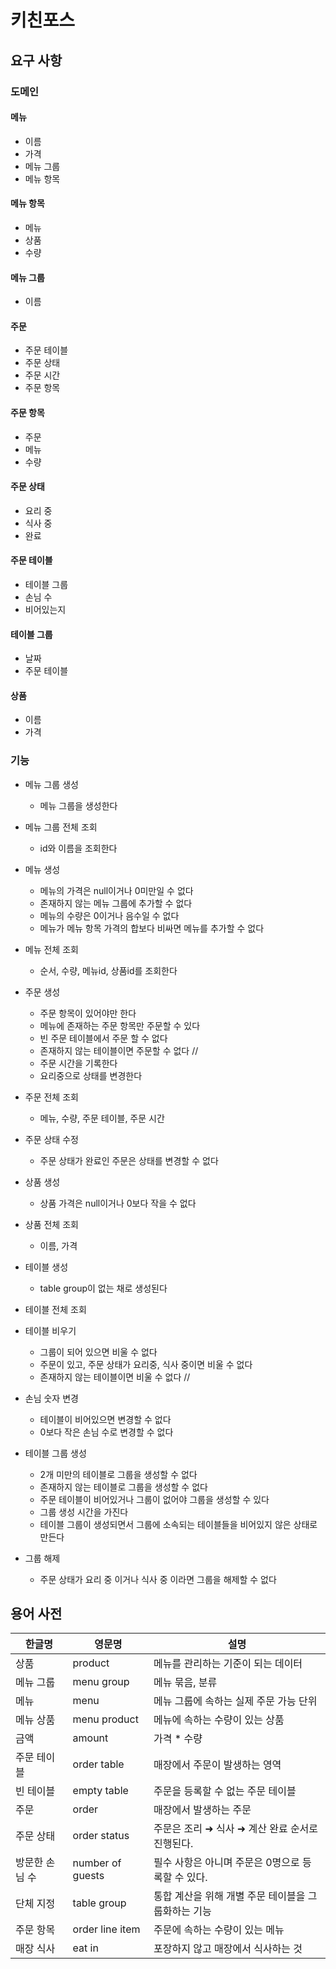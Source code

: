 # 키친포스

## 요구 사항

### 도메인

#### 메뉴

- 이름
- 가격
- 메뉴 그룹
- 메뉴 항목

#### 메뉴 항목

- 메뉴
- 상품
- 수량

#### 메뉴 그룹

- 이름

#### 주문

- 주문 테이블
- 주문 상태
- 주문 시간
- 주문 항목

#### 주문 항목

- 주문
- 메뉴
- 수량

#### 주문 상태

- 요리 중
- 식사 중
- 완료

#### 주문 테이블

- 테이블 그룹
- 손님 수
- 비어있는지

#### 테이블 그룹

- 날짜
- 주문 테이블

#### 상품

- 이름
- 가격

### 기능

- 메뉴 그룹 생성
    - 메뉴 그룹을 생성한다
- 메뉴 그룹 전체 조회
    - id와 이름을 조회한다

- 메뉴 생성
    - 메뉴의 가격은 null이거나 0미만일 수 없다
    - 존재하지 않는 메뉴 그룹에 추가할 수 없다
    - 메뉴의 수량은 0이거나 음수일 수 없다
    - 메뉴가 메뉴 항목 가격의 합보다 비싸면 메뉴를 추가할 수 없다
- 메뉴 전체 조회
    - 순서, 수량, 메뉴id, 상품id를 조회한다


- 주문 생성
    - 주문 항목이 있어야만 한다
    - 메뉴에 존재하는 주문 항목만 주문할 수 있다
    - 빈 주문 테이블에서 주문 할 수 없다
    - 존재하지 않는 테이블이면 주문할 수 없다 //
    - 주문 시간을 기록한다
    - 요리중으로 상태를 변경한다
- 주문 전체 조회
    - 메뉴, 수량, 주문 테이블, 주문 시간
- 주문 상태 수정
    - 주문 상태가 완료인 주문은 상태를 변경할 수 없다

- 상품 생성
    - 상품 가격은 null이거나 0보다 작을 수 없다
- 상품 전체 조회
    - 이름, 가격

- 테이블 생성
    - table group이 없는 채로 생성된다
- 테이블 전체 조회
- 테이블 비우기
    - 그룹이 되어 있으면 비울 수 없다
    - 주문이 있고, 주문 상태가 요리중, 식사 중이면 비울 수 없다
    - 존재하지 않는 테이블이면 비울 수 없다 //
- 손님 숫자 변경
    - 테이블이 비어있으면 변경할 수 없다
    - 0보다 작은 손님 수로 변경할 수 없다
- 테이블 그룹 생성
    - 2개 미만의 테이블로 그룹을 생성할 수 없다
    - 존재하지 않는 테이블로 그룹을 생성할 수 없다
    - 주문 테이블이 비어있거나 그룹이 없어야 그룹을 생성할 수 있다
    - 그룹 생성 시간을 가진다
    - 테이블 그룹이 생성되면서 그룹에 소속되는 테이블들을 비어있지 않은 상태로 만든다

- 그룹 해제
    - 주문 상태가 요리 중 이거나 식사 중 이라면 그룹을 해제할 수 없다

## 용어 사전

| 한글명      | 영문명              | 설명                            |
|----------|------------------|-------------------------------|
| 상품       | product          | 메뉴를 관리하는 기준이 되는 데이터           |
| 메뉴 그룹    | menu group       | 메뉴 묶음, 분류                     |
| 메뉴       | menu             | 메뉴 그룹에 속하는 실제 주문 가능 단위        |
| 메뉴 상품    | menu product     | 메뉴에 속하는 수량이 있는 상품             |
| 금액       | amount           | 가격 * 수량                       |
| 주문 테이블   | order table      | 매장에서 주문이 발생하는 영역              |
| 빈 테이블    | empty table      | 주문을 등록할 수 없는 주문 테이블           |
| 주문       | order            | 매장에서 발생하는 주문                  |
| 주문 상태    | order status     | 주문은 조리 ➜ 식사 ➜ 계산 완료 순서로 진행된다. |
| 방문한 손님 수 | number of guests | 필수 사항은 아니며 주문은 0명으로 등록할 수 있다. |
| 단체 지정    | table group      | 통합 계산을 위해 개별 주문 테이블을 그룹화하는 기능 |
| 주문 항목    | order line item  | 주문에 속하는 수량이 있는 메뉴             |
| 매장 식사    | eat in           | 포장하지 않고 매장에서 식사하는 것           |
